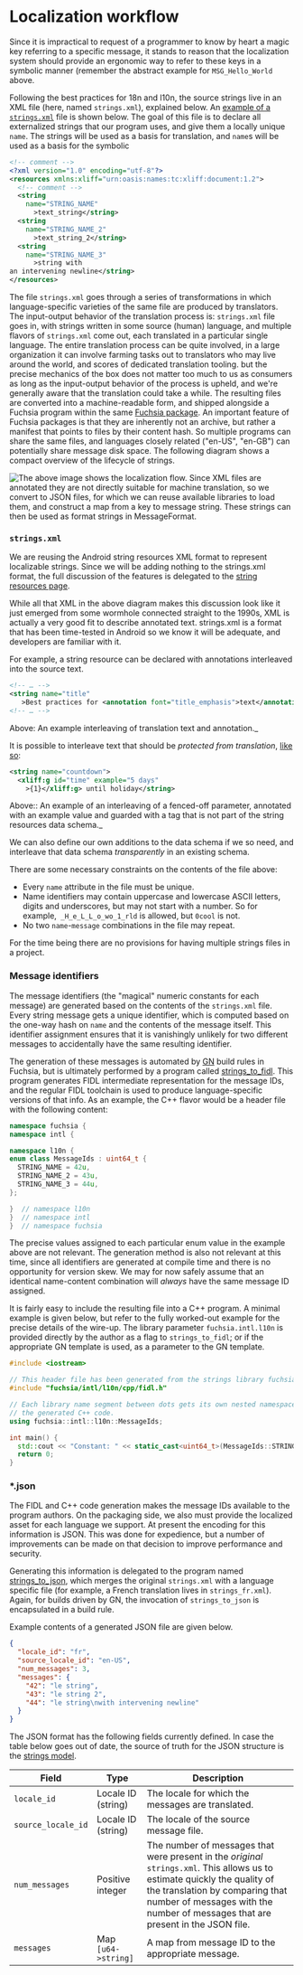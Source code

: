 # Localization workflow

Since it is impractical to request of a programmer to know by heart a magic
key referring to a specific message, it stands to reason that the localization
system should provide an ergonomic way to refer to these keys in a symbolic
manner (remember the abstract example for `MSG_Hello_World` above.

Following the best practices for 18n and l10n, the source strings live in an
XML file (here, named `strings.xml`), explained below. An
[example of a `strings.xml`](/src/intl/example/strings.xml) file is shown below.
The goal of this file is to declare all externalized strings that our program
uses, and give them a locally unique `name`.  The strings will be used as a
basis for translation, and `name`s will be used as a basis for the symbolic
```xml
<!-- comment -->
<?xml version="1.0" encoding="utf-8"?>
<resources xmlns:xliff="urn:oasis:names:tc:xliff:document:1.2">
  <!-- comment -->
  <string
    name="STRING_NAME"
      >text_string</string>
  <string
    name="STRING_NAME_2"
      >text_string_2</string>
  <string
    name="STRING_NAME_3"
      >string with
an intervening newline</string>
</resources>
```

The file `strings.xml` goes through a series of transformations in which
language-specific varieties of the same file are produced by translators.  The
input-output behavior of the translation process is: `strings.xml` file goes
in, with strings written in some source (human) language, and multiple flavors
of `strings.xml` come out, each translated in a particular single language.
The entire translation process can be quite involved, in a large organization
it can involve farming tasks out to translators who may live around the world,
and scores of dedicated translation tooling. but the precise mechanics of the
box does not matter too much to us as consumers as long as the input-output
behavior of the process is upheld, and we're generally aware that the
translation could take a while.  The resulting files are converted into a
machine-readable form, and shipped alongside a Fuchsia program within the same
[Fuchsia package](glossary/README.md#package).
An important feature of Fuchsia packages is that they are inherently not an
archive, but rather a manifest that points to files by their content hash.  So
multiple programs can share the same files, and languages closely related
("en-US", "en-GB") can potentially share message disk space. The following
diagram shows a compact overview of the lifecycle of strings.

![The above image shows the localization flow. Since XML files are annotated they are not directly suitable for machine translation, so we convert to JSON files, for which we can reuse available libraries to load them, and construct a map from a key to message string.  These strings can then be used as format strings in `MessageFormat`.](images/localization-workflow.png "The above image shows the localization flow. Since XML files are annotated they are not directly suitable for machine translation, so we convert to JSON files, for which we can reuse available libraries to load them, and construct a map from a key to message string.  These strings can then be used as format strings in `MessageFormat`.")

### `strings.xml`

We are reusing the Android string resources XML format to represent localizable
strings. Since we will be adding nothing to the strings.xml format, the full
discussion of the features is delegated to the [string resources
page](https://developer.android.com/guide/topics/resources/string-resource).

While all that XML in the above diagram makes this discussion look like it just
emerged from some wormhole connected straight to the 1990s, XML is actually a
very good fit to describe annotated text. strings.xml is a format that has been
time-tested in Android so we know it will be adequate, and developers are
familiar with it.

For example, a string resource can be declared with annotations interleaved
into the source text.

```xml
<!-- … -->
<string name="title"
   >Best practices for <annotation font="title_emphasis">text</annotation> look like so</string>
<!-- … -->
```
Above: An example interleaving of translation text and annotation._

It is possible to interleave text that should be _protected from translation_,
[like so](https://developer.android.com/guide/topics/resources/localization):


```xml
<string name="countdown">
  <xliff:g id="time" example="5 days"
    >{1}</xliff:g> until holiday</string>
```

Above:: An example of an interleaving of a fenced-off parameter, annotated with
an example value and guarded with a tag that is not part of the string
resources data schema._

We can also define our own additions to the data schema if we so need, and
interleave that data schema _transparently_ in an existing schema.

There are some necessary constraints on the contents of the file above:

*   Every `name` attribute in the file must be unique.
*   Name identifiers may contain uppercase and lowercase ASCII letters, digits and underscores, but may not start with a number.  So for example,` _H_e_L_L_o_wo_1_rld` is allowed, but `0cool` is not.
*   No two `name`-`message` combinations in the file may repeat.

For the time being there are no provisions for having multiple strings files in
a project.

### Message identifiers

The message identifiers (the "magical" numeric constants for each message) are
generated based on the contents of the `strings.xml` file.  Every string
message gets a unique identifier, which is computed based on the one-way hash
on `name` and the contents of the message itself.  This identifier assignment
ensures that it is vanishingly unlikely for two different messages to
accidentally have the same resulting identifier.

The generation of these messages is automated by
[GN](https://gn.googlesource.com/gn/) build rules in Fuchsia, but is ultimately
performed by a program called
[strings_to_fidl](/src/intl/strings_to_fidl/README.md).
This program generates FIDL intermediate representation for the message IDs,
and the regular FIDL toolchain is used to produce language-specific versions of
that info.  As an example, the C++ flavor would be a header file with the
following content:


```cpp
namespace fuchsia {
namespace intl {

namespace l10n {
enum class MessageIds : uint64_t {
  STRING_NAME = 42u,
  STRING_NAME_2 = 43u,
  STRING_NAME_3 = 44u,
};

}  // namespace l10n
}  // namespace intl
}  // namespace fuchsia
```

The precise values assigned to each particular enum value in the example above
are not relevant.  The generation method is also not relevant at this time,
since all identifiers are generated at compile time and there is no opportunity
for version skew.  We may for now safely assume that an identical name-content
combination will _always_ have the same message ID assigned.

It is fairly easy to include the resulting file into a C++ program.  A minimal
example is given below, but refer to the fully worked-out example for the
precise details of the wire-up.  The library parameter `fuchsia.intl.l10n` is
provided directly by the author as a flag to `strings_to_fidl`; or if the
appropriate GN template is used, as a parameter to the GN template.

```cpp
#include <iostream>

// This header file has been generated from the strings library fuchsia.intl.l10n.
#include "fuchsia/intl/l10n/cpp/fidl.h"

// Each library name segment between dots gets its own nested namespace in
// the generated C++ code.
using fuchsia::intl::l10n::MessageIds;

int main() {
  std::cout << "Constant: " << static_cast<uint64_t>(MessageIds::STRING_NAME) << std::endl;
  return 0;
}
```

### \*.json

The FIDL and C++ code generation makes the message IDs available to the program
authors.  On the packaging side, we also must provide the localized asset for
each language we support.  At present the encoding for this information is
JSON.  This was done for expedience, but a number of improvements can be
made on that decision to improve performance and security.

Generating this information is delegated to the program named
[strings_to_json](/src/intl/strings_to_json/README.md),
which merges the original `strings.xml` with a language specific
file (for example, a French translation lives in `strings_fr.xml`).
Again, for builds driven by GN, the invocation of `strings_to_json`
is encapsulated in a build rule.

Example contents of a generated JSON file are given below.


```json
{
  "locale_id": "fr",
  "source_locale_id": "en-US",
  "num_messages": 3,
  "messages": {
    "42": "le string",
    "43": "le string 2",
    "44": "le string\nwith intervening newline"
  }
}
```


The JSON format has the following fields currently defined.  In case the table
below goes out of date, the source of truth for the JSON structure is the
[strings
model](/src/lib/intl/strings/src/json.rs#47).


| **Field** | **Type** | **Description** |
|-----------|----------|-----------------|
`locale_id` | Locale ID (string) | The locale for which the messages are translated. |
`source_locale_id` | Locale ID (string) | The locale of the source message file. |
`num_messages` | Positive integer | The number of messages that were present in the *original* `strings.xml`.  This allows us to estimate quickly the quality of the translation by comparing that number of messages with the number of messages that are present in the JSON file. |
`messages` | Map `[u64->string]` | A map from message ID to the appropriate message. |
